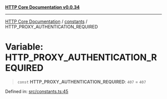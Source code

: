 [**HTTP Core Documentation v0.0.34**](../../README.md)

***

[HTTP Core Documentation](../../modules.md) / [constants](../README.md) / HTTP\_PROXY\_AUTHENTICATION\_REQUIRED

# Variable: HTTP\_PROXY\_AUTHENTICATION\_REQUIRED

> `const` **HTTP\_PROXY\_AUTHENTICATION\_REQUIRED**: `407` = `407`

Defined in: [src/constants.ts:45](https://github.com/stonemjs/http-core/blob/424f80742be298e137f118c0e2e80266a8a78f3c/src/constants.ts#L45)

